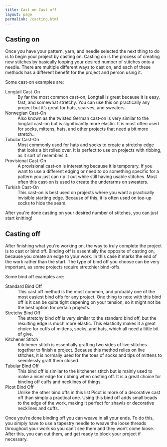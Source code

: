 ```yaml
---
title: Cast on Cast off
layout: page
permalink: /casting.html
---
```


## Casting on
Once you have your pattern, yarn, and needle selected the next thing to do is to begin your project by casting on. Casting on is the process of creating new stitches by basically looping your desired number of stitches onto a needle. There are multiple different ways to cast on, and each of these methods has a different benefit for the project and person using it. 

<p>Some cast-on examples are:</p>
<dl>
    <dt>Longtail Cast-On</dt>
    <dd>By far the most common cast-on, Longtail is great because it is easy, fast, and somewhat stretchy. You can use this on practically any project but it’s great for hats, scarves, and sweaters.</dd>
    <dt>Norwegian Cast-On</dt>
    <dd>Also known as the twisted German cast-on is very similar to the longtail cast-on but is significantly more elastic. It is most often used for socks, mittens, hats, and other projects that need a bit more stretch..</dd>
    <dt>Tubular Cast-On</dt>
    <dd>Most commonly used for hats and socks to create a stretchy edge that looks a bit rolled over. It is perfect to use on projects with ribbing, as it sort of resembles it.</dd>
  <dt>Provisional Cast-On</dt>
    <dd>A provisional cast-on is interesting because it is temporary. If you want to use a different edging or need to do something specific for a pattern you just can rip it out while still having usable stitches. Most often this cast-on is used to create the underarms on sweaters.</dd>
  <dt>Turkish Cast-On</dt>
    <dd>This cast-on is best used on projects where you want a practically invisible starting edge. Because of this, it is often used on toe-up socks to hide the seam.</dd>
</dl>

After you're done casting on your desired number of stitches, you can just start knitting! 

## Casting off
After finishing what you're working on, the way to truly complete the project is to cast or bind off. Binding off is essentially the opposite of casting on, because you create an edge to your work. In this case it marks the end of the work rather than the start. The type of bind off you choose can be very important, as some projects require stretchier bind-offs. 

<p>Some bind off examples are:</p>
<dl>
    <dt>Standard Bind Off</dt>
    <dd>This cast off method is the most common, and probably one of the most easiest bind offs for any project. One thing to note with this bind off is it can be quite tight depening on your tension, so it might not be the best option for certain projects.</dd>
    <dt>Stretchy Bind Off</dt>
    <dd>The stretchy bind off is very similar to the standard bind off, but the resulting edge is much more elastic. This elasticity makes it a great choice for cuffs of mittens, socks, and hats, which all need a little bit of give.</dd>
    <dt>Kitchener Stitch</dt>
    <dd>Kitchener stitch is essentially grafting two sides of live stitches together to finish a project. Because this method relies on live stitches, it is normally used for the toes of socks and tips of mittens to seemlessly graft them closed.</dd>
    <dt>Tubular Bind Off</dt>
    <dd>This bind off is similar to the kitchener stitch but is mainly used to make a nicer edge for ribbing when casting off. It is a great choice for binding off cuffs and necklines of things.</dd>
  <dt>Picot Bind Off</dt>
    <dd>Unlike the other bind offs in this list Picot is more of a decorative cast off than simply a practical one. Using this bind off adds small beads to the edge of the work, making it perfect for shawls or decorative necklines and cuffs.</dd>
</dl>

Once you’re done binding off you can weave in all your ends. To do this, you simply have to use a tapestry needle to weave the loose threads throughout your work so you can’t see them and they won’t come loose. After this, you can cut them, and get ready to block your project if necessary. 
